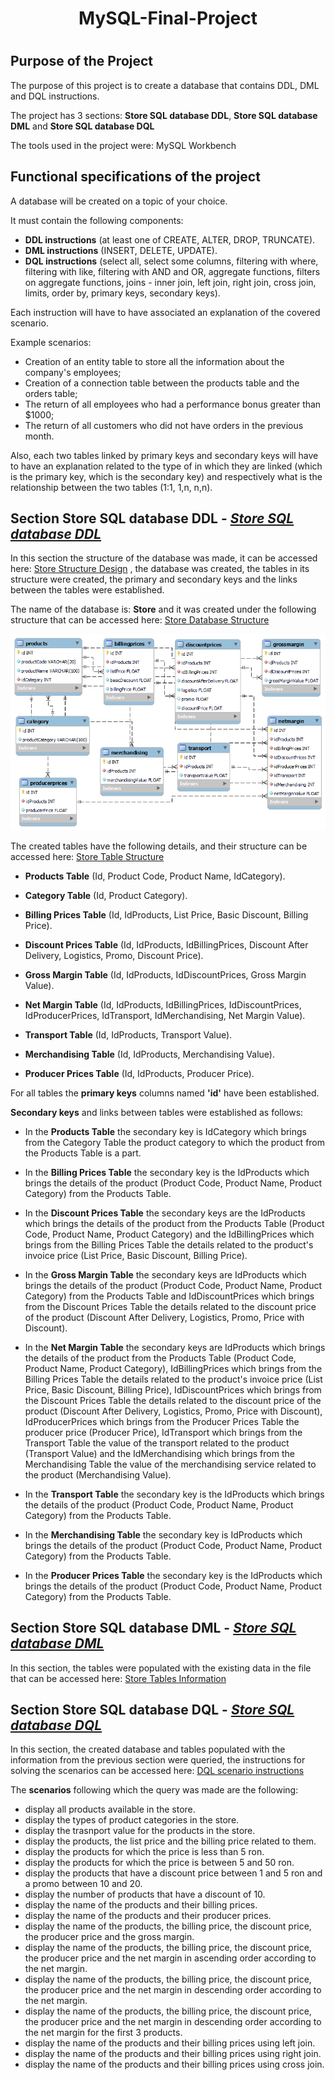 # <h1 align="center">MySQL-Final-Project<h1>
## Purpose of the Project

  The purpose of this project is to create a database that contains DDL, DML and DQL instructions.

  The project has 3 sections: **Store SQL database DDL**, **Store SQL database DML** and **Store SQL database DQL**
  
  The tools used in the project were: MySQL Workbench
  
## Functional specifications of the project

  A database will be created on a topic of your choice.
  
  It must contain the following components:
- **DDL instructions** (at least one of CREATE, ALTER, DROP, TRUNCATE).
- **DML instructions** (INSERT, DELETE, UPDATE).
- **DQL instructions** (select all, select some columns, filtering with where, filtering with like, filtering with AND and OR, aggregate functions,
filters on aggregate functions, joins - inner join, left join, right join, cross join, limits, order by, primary keys, secondary keys).

Each instruction will have to have associated an explanation of the covered scenario.

Example scenarios:
- Creation of an entity table to store all the information about the company's employees;
- Creation of a connection table between the products table and the orders table;
- The return of all employees who had a performance bonus greater than $1000;
- The return of all customers who did not have orders in the previous month.
  
Also, each two tables linked by primary keys and secondary keys will have to have an explanation related to the type of in which they are linked (which is the primary key, which is the secondary key) and respectively what is the relationship between the two tables (1:1, 1,n,
n,n).

## Section Store SQL database DDL - *[Store SQL database DDL](https://github.com/cristianbulzan/Final-Project-MySQL/blob/main/Store%20SQL%20database%20DDL.sql)*

In this section the structure of the database was made, it can be accessed here: [Store Structure Design](https://github.com/cristianbulzan/Final-Project-MySQL/blob/main/Store%20SQL%20database.docx) , the database was created, the tables in its structure were created, the primary and secondary keys and the links between the tables were established.

The name of the database is: **Store** and it was created under the following structure that can be accessed here: [Store Database Structure](https://github.com/cristianbulzan/Final-Project-MySQL/blob/main/Store%20database.xlsx)

![image](https://github.com/cristianbulzan/Final-Project-MySQL/blob/main/Reverse%20Engineer%20Store%20Database.png)

The created tables have the following details, and their structure can be accessed here: [Store Table Structure](https://github.com/cristianbulzan/Final-Project-MySQL/blob/main/Diagram%20Store%20SQL%20database.mwb)

  * **Products Table** (Id, Product Code, Product Name, IdCategory).

  * **Category Table** (Id, Product Category).

  * **Billing Prices Table** (Id, IdProducts, List Price, Basic Discount, Billing Price).

  * **Discount Prices Table** (Id, IdProducts, IdBillingPrices, Discount After Delivery, Logistics, Promo, Discount Price).

  * **Gross Margin Table** (Id, IdProducts, IdDiscountPrices, Gross Margin Value).

  * **Net Margin Table** (Id, IdProducts, IdBillingPrices, IdDiscountPrices, IdProducerPrices, IdTransport, IdMerchandising, Net Margin Value).

  * **Transport Table** (Id, IdProducts, Transport Value).

  * **Merchandising Table** (Id, IdProducts, Merchandising Value).

  * **Producer Prices Table** (Id, IdProducts, Producer Price).


For all tables the **primary keys** columns named **'id'** have been established.

**Secondary keys** and links between tables were established as follows:

  * In the **Products Table** the secondary key is IdCategory which brings from the Category Table the product category to which the product from the Products Table is a part.

  * In the **Billing Prices Table** the secondary key is the IdProducts which brings the details of the product (Product Code, Product Name, Product Category) from the Products Table.

  * In the **Discount Prices Table** the secondary keys are the IdProducts which brings the details of the product from the Products Table (Product Code, Product Name, Product Category) and the IdBillingPrices which brings from the Billing Prices Table the details related to the product's invoice price (List Price, Basic Discount, Billing Price).

  * In the **Gross Margin Table** the secondary keys are IdProducts which brings the details of the product (Product Code, Product Name, Product Category) from the Products Table and IdDiscountPrices which brings from the Discount Prices Table the details related to the discount price of the product (Discount After Delivery, Logistics, Promo, Price with Discount).

  * In the **Net Margin Table** the secondary keys are IdProducts which brings the details of the product from the Products Table (Product Code, Product Name, Product Category), IdBillingPrices which brings from the Billing Prices Table the details related to the product's invoice price (List Price, Basic Discount, Billing Price),
IdDiscountPrices which brings from the Discount Prices Table the details related to the discount price of the product (Discount After Delivery, Logistics, Promo, Price with Discount), IdProducerPrices which brings from the Producer Prices Table the producer price (Producer Price), IdTransport which brings from the Transport Table the value of the transport related to the product (Transport Value) and the IdMerchandising which brings from the Merchandising Table the value of the merchandising service related to the product (Merchandising Value).

  * In the **Transport Table** the secondary key is the IdProducts which brings the details of the product (Product Code, Product Name, Product Category) from the Products Table.

  * In the **Merchandising Table** the secondary key is IdProducts which brings the details of the product (Product Code, Product Name, Product Category) from the Products Table.

  * In the **Producer Prices Table** the secondary key is the IdProducts which brings the details of the product (Product Code, Product Name, Product Category) from the Products Table.

## Section Store SQL database DML - *[Store SQL database DML](https://github.com/cristianbulzan/Proiect-Final-MySQL/blob/main/Magazin%20SQL%20database%20DML.sql)*

In this section, the tables were populated with the existing data in the file that can be accessed here: [Store Tables Information](https://github.com/cristianbulzan/Proiect-Final-MySQL/blob/main/Baza%20de%20Date%20Shop.xlsx)
  
## Section Store SQL database DQL - *[Store SQL database DQL](https://github.com/cristianbulzan/Proiect-Final-MySQL/blob/main/Magazin%20SQL%20database%20DQL.sql)*

In this section, the created database and tables populated with the information from the previous section were queried, the instructions for solving the scenarios can be accessed here: [DQL scenario instructions](https://github.com/cristianbulzan/Proiect-Final-MySQL/blob/main/Store%20SQL%20database%20DQL.sql)

The **scenarios** following which the query was made are the following:

  * display all products available in the store.
  * display the types of product categories in the store.
  * display the trasnport value for the products in the store.
  * display the products, the list price and the billing price related to them.
  * display the products for which the price is less than 5 ron.
  * display the products for which the price is between 5 and 50 ron.
  * display the products that have a discount price between 1 and 5 ron and a promo between 10 and 20.
  * display the number of products that have a discount of 10.
  * display the name of the products and their billing prices.
  * display the name of the products and their producer prices.
  * display the name of the products, the billing price, the discount price, the producer price and the gross margin.
  * display the name of the products, the billing price, the discount price, the producer price and the net margin in ascending order according to the net margin.
  * display the name of the products, the billing price, the discount price, the producer price and the net margin in descending order according to the net margin.
  * display the name of the products, the billing price, the discount price, the producer price and the net margin in descending order according to the net margin              for the first 3 products.
  * display the name of the products and their billing prices using left join.
  * display the name of the products and their billing prices using right join.
  * display the name of the products and their billing prices using cross join.

